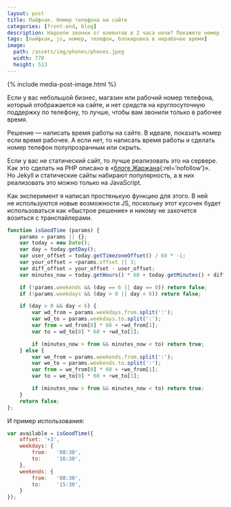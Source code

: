 ```yaml
---
layout: post
title: Лайфхак. Номер телефона на сайте
categories: [front-end, blog]
description: Надоели звонки от клиентов в 2 часа ночи? Покажите номер телефона на сайте только в рабочее время. Подробности в статье.
tags: [лайфхак, js, номер, телефон, блокировка в нерабочее время]
image:
  path: /assets/img/phones/phones.jpeg
  width: 770
  height: 513
---
```


{% include media-post-image.html %}

Если у вас небольшой бизнес, магазин или рабочий номер телефона, который отображается на сайте, и нет средств на круглосуточную поддержку по телефону, то лучше, чтобы вам звонили только в рабочее время.

Решение — написать время работы на сайте. В идеале, показать номер если время рабочее. А если нет, то написать время работы и сделать номер телефон полупрозрачным или скрыть.



Если у вас не статический сайт, то лучше реализовать это на сервере. Как это сделать на PHP описано в «[блоге Жаржана][1]{:rel=’nofollow’}». Но Jekyll и статические сайты набирают популярность, а в них реализовать это можно только на JavaScript.

Как эксперимент я написал простенькую функцию для этого. В ней не используются новые возможности JS, поскольку этот кусочек будет использоваться как «быстрое решение» и никому не захочется возиться с транспайлерами.

```js
function isGoodTime (params) {
    params = params || {};
    var today = new Date();
    var day = today.getDay();
    var user_offset = today.getTimezoneOffset() / 60 * -1;
    var your_offset = +params.offset || 3;
    var diff_offset = your_offset - user_offset;
    var minutes_now = today.getHours() * 60 + today.getMinutes() + diff_offset * 60;

    if (!params.weekends && (day == 6 || day == 0)) return false;
    if (!params.weekdays && (day > 0 || day < 6)) return false;

    if (day > 0 && day < 6) {
        var wd_from = params.weekdays.from.split(':');
        var wd_to = params.weekdays.to.split(':');
        var from = wd_from[0] * 60 + +wd_from[1];
        var to = wd_to[0] * 60 + +wd_to[1];

        if (minutes_now > from && minutes_now < to) return true;
    } else {
        var we_from = params.weekends.from.split(':');
        var we_to = params.weekends.to.split(':');
        var from = we_from[0] * 60 + +we_from[1];
        var to = we_to[0] * 60 + +we_to[1];

        if (minutes_now > from && minutes_now < to) return true;
    }
    return false;
};
```

И пример использования:

```js
var available = isGoodTime({
    offset: '+3',
    weekdays: {
        from:   '08:30',
        to:     '16:30',
    },
    weekends: {
        from:   '08:30',
        to:     '15:30',
    }
});
```

[1]: http://jarjan.xyz/callcenter-lifehack
